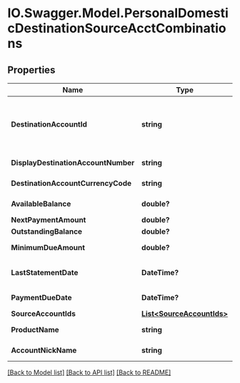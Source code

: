 # IO.Swagger.Model.PersonalDomesticDestinationSourceAcctCombinations
## Properties

Name | Type | Description | Notes
------------ | ------------- | ------------- | -------------
**DestinationAccountId** | **string** | The destination account identifier in encrypted format. Typically, this is not displayed to the customer,use displayDestinationAccountNumber instead. | 
**DisplayDestinationAccountNumber** | **string** | A masked account number that can be displayed to the customer | 
**DestinationAccountCurrencyCode** | **string** | The currency code of the payee account in ISO 4217 format | 
**AvailableBalance** | **double?** | The amount available  to withdraw or transfer immediately. | [optional] 
**NextPaymentAmount** | **double?** | The next payment amount due. | [optional] 
**OutstandingBalance** | **double?** | Previous balance amount. | [optional] 
**MinimumDueAmount** | **double?** | Minimum due amount for a payment cycle. | [optional] 
**LastStatementDate** | **DateTime?** | The date of the last statement in ISO 8601 date format YYYY-MM-DD. | [optional] 
**PaymentDueDate** | **DateTime?** | The payment due date in ISO 8601 date format YYYY-MM-DD. | [optional] 
**SourceAccountIds** | [**List&lt;SourceAccountIds&gt;**](SourceAccountIds.md) |  | 
**ProductName** | **string** | The name of the product. This is for destination account | [optional] 
**AccountNickName** | **string** | Nick name of the destination account | [optional] 

[[Back to Model list]](../README.md#documentation-for-models) [[Back to API list]](../README.md#documentation-for-api-endpoints) [[Back to README]](../README.md)

